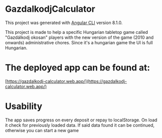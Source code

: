 # GazdalkodjCalculator

This project was generated with [Angular CLI](https://github.com/angular/angular-cli) version 8.1.0.

This project is made to help a specific Hungarian tabletop game called "Gazdálkodj okosan" players with the new version of the game (2010 and onwards) administrative chores. Since it's a hungarian game the UI is full Hungarian. 

# The deployed app can be found at:
[https://gazdalkodj-calculator.web.app/](https://gazdalkodj-calculator.web.app/)

# Usability

The app saves progress on every deposit or repay to localStorage. On load it check for previously loaded data. 
If said data found it can be continued, otherwise you can start a new game

